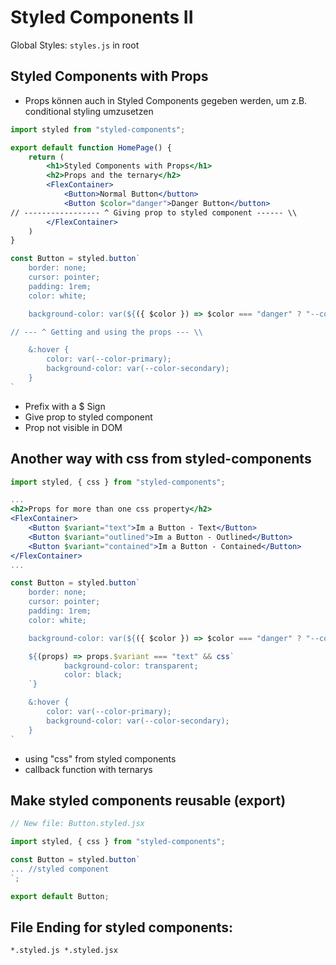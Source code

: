# Styled Components II

Global Styles: `styles.js` in root

## Styled Components with Props

- Props können auch in Styled Components gegeben werden, um z.B. conditional styling umzusetzen

```jsx
import styled from "styled-components";

export default function HomePage() {
	return (
		<h1>Styled Components with Props</h1>
		<h2>Props and the ternary</h2>
		<FlexContainer>
			<Button>Normal Button</button>
			<Button $color="danger">Danger Button</button>
// ----------------- ^ Giving prop to styled component ------ \\
		</FlexContainer>
	)
}

const Button = styled.button`
	border: none;
	cursor: pointer;
	padding: 1rem;
	color: white;

	background-color: var(${({ $color }) => $color === "danger" ? "--color-danger" : "--color-primary"})

// --- ^ Getting and using the props --- \\

	&:hover {
		color: var(--color-primary);
		background-color: var(--color-secondary);
	}
`
```

- Prefix with a $ Sign
- Give prop to styled component
- Prop not visible in DOM

## Another way with css from styled-components

```jsx
import styled, { css } from "styled-components";

...
<h2>Props for more than one css property</h2>
<FlexContainer>
	<Button $variant="text">Im a Button - Text</Button>
	<Button $variant="outlined">Im a Button - Outlined</Button>
	<Button $variant="contained">Im a Button - Contained</Button>
</FlexContainer>
...

const Button = styled.button`
	border: none;
	cursor: pointer;
	padding: 1rem;
	color: white;

	background-color: var(${({ $color }) => $color === "danger" ? "--color-					  danger" : "--color-primary"})

	${(props) => props.$variant === "text" && css`
			background-color: transparent;
			color: black;
	`}

	&:hover {
		color: var(--color-primary);
		background-color: var(--color-secondary);
	}
`

```

- using "css" from styled components
- callback function with ternarys

## Make styled components reusable (export)

```jsx
// New file: Button.styled.jsx

import styled, { css } from "styled-components";

const Button = styled.button`
... //styled component
`;

export default Button;
```

## File Ending for styled components:

`*.styled.js *.styled.jsx`
